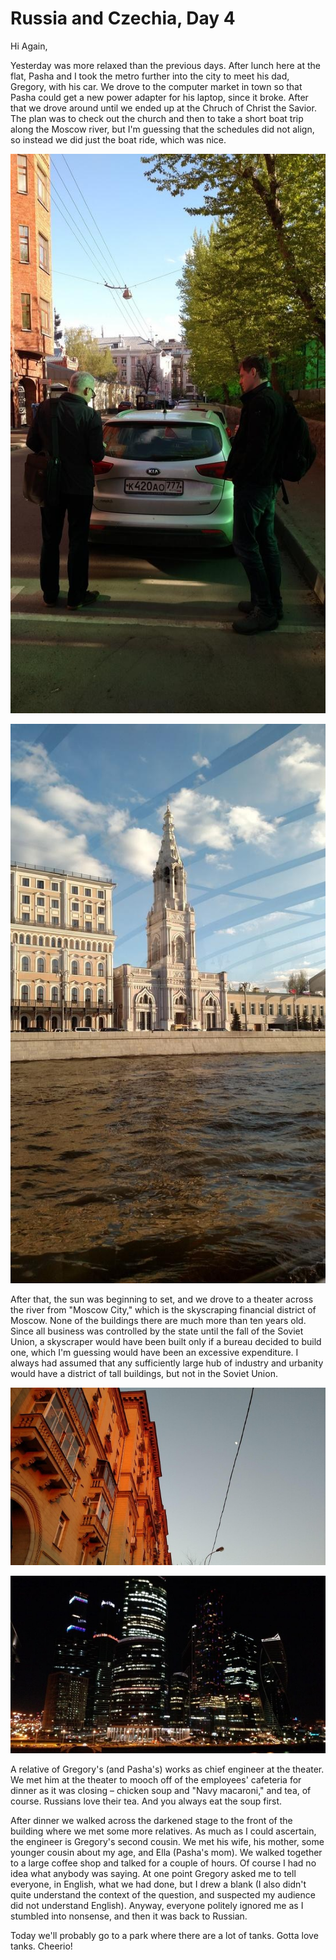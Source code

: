 Russia and Czechia, Day 4
=========================
Hi Again,

Yesterday was more relaxed than the previous days. After lunch here at the
flat, Pasha and I took the metro further into the city to meet his dad,
Gregory, with his car. We drove to the computer market in town so that Pasha
could get a new power adapter for his laptop, since it broke. After that we
drove around until we ended up at the Chruch of Christ the Savior. The plan
was to check out the church and then to take a short boat trip along the
Moscow river, but I'm guessing that the schedules did not align, so instead
we did just the boat ride, which was nice.

![](russia2-1_small.jpg)

![](russia2-4_small.jpg)

After that, the sun was beginning to set, and we drove to a theater across
the river from "Moscow City," which is the skyscraping financial district of
Moscow. None of the buildings there are much more than ten years old. Since
all business was controlled by the state until the fall of the Soviet Union,
a skyscraper would have been built only if a bureau decided to build one,
which I'm guessing would have been an excessive expenditure. I always had
assumed that any sufficiently large hub of industry and urbanity would have
a district of tall buildings, but not in the Soviet Union.

![](russia2-3_small.jpg)

![](russia2-2_small.jpg)

A relative of Gregory's (and Pasha's) works as chief engineer at the
theater. We met him at the theater to mooch off of the employees' cafeteria
for dinner as it was closing – chicken soup and "Navy macaroni," and tea, of
course. Russians love their tea. And you always eat the soup first.

After dinner we walked across the darkened stage to the front of the
building where we met some more relatives. As much as I could ascertain, the
engineer is Gregory's second cousin. We met his wife, his mother, some
younger cousin about my age, and Ella (Pasha's mom). We walked together to a
large coffee shop and talked for a couple of hours. Of course I had no idea
what anybody was saying. At one point Gregory asked me to tell everyone, in
English, what we had done, but I drew a blank (I also didn't quite
understand the context of the question, and suspected my audience did not
understand English). Anyway, everyone politely ignored me as I stumbled into
nonsense, and then it was back to Russian.

Today we'll probably go to a park where there are a lot of tanks. Gotta love
tanks. Cheerio!
